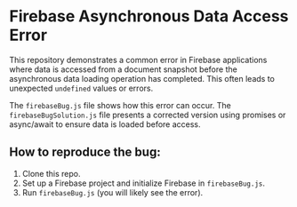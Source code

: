 # Firebase Asynchronous Data Access Error

This repository demonstrates a common error in Firebase applications where data is accessed from a document snapshot before the asynchronous data loading operation has completed. This often leads to unexpected `undefined` values or errors.

The `firebaseBug.js` file shows how this error can occur. The `firebaseBugSolution.js` file presents a corrected version using promises or async/await to ensure data is loaded before access.

## How to reproduce the bug:
1. Clone this repo.
2. Set up a Firebase project and initialize Firebase in `firebaseBug.js`.
3. Run `firebaseBug.js` (you will likely see the error).